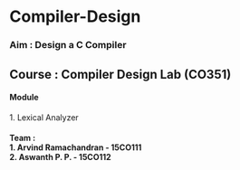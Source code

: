 # Compiler-Design

<h3>Aim : Design a C Compiler</h3>

<h2> Course : Compiler Design Lab (CO351)</h2>
<h4>Module</h4>
1. Lexical Analyzer<br>

<h4>Team : <br>
1. Arvind Ramachandran - 15CO111<br>
2. Aswanth P. P. - 15CO112 <br>
